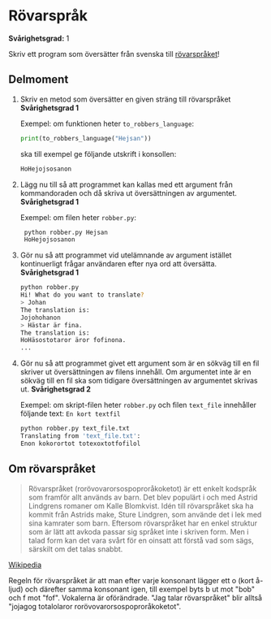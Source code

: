 # Rövarspråk

**Svårighetsgrad:** 1

Skriv ett program som översätter från svenska till [rövarspråket](http://sv.wikipedia.org/wiki/R%C3%B6varspr%C3%A5ket)!

## Delmoment

1. Skriv en metod som översätter en given sträng till rövarspråket **Svårighetsgrad 1**

    Exempel: om funktionen heter `to_robbers_language`:
    ```python
    print(to_robbers_language("Hejsan"))
    ```
    ska till exempel ge följande utskrift i konsollen:
    ```bash
    HoHejojsosanon
    ```

2. Lägg nu till så att programmet kan kallas med ett argument från kommandoraden och då skriva ut översättningen av argumentet.
   **Svårighetsgrad 1**
   
   Exempel: om filen heter `robber.py`:
   ```bash
    python robber.py Hejsan
    HoHejojsosanon
    ```

3. Gör nu så att programmet vid utelämnande av argument istället kontinuerligt frågar användaren efter nya ord att översätta.
    **Svårighetsgrad 1**

      ```bash
      python robber.py
      Hi! What do you want to translate?
      > Johan
      The translation is:
      Jojohohanon
      > Hästar är fina.
      The translation is:
      HoHäsostotaror äror fofinona.
      ...
      ```
3. Gör nu så att programmet givet ett argument som är en sökväg till en fil skriver ut översättningen av filens innehåll. Om argumentet inte är en sökväg till en fil ska som tidigare översättningen av argumentet skrivas ut.
    **Svårighetsgrad 2**
    
    Exempel: om skript-filen heter `robber.py` och filen `text_file` innehåller följande text:
    `En kort textfil`
    ```bash
    python robber.py text_file.txt
    Translating from 'text_file.txt':
    Enon kokorortot totexoxtotfofilol
    ```
  
## Om rövarspråket

> Rövarspråket (rorövovarorsospoproråkoketot) är ett enkelt kodspråk som framför allt används av barn. Det blev populärt i och med Astrid Lindgrens romaner om Kalle Blomkvist. Idén till rövarspråket ska ha kommit från Astrids make, Sture Lindgren, som använde det i lek med sina kamrater som barn. Eftersom rövarspråket har en enkel struktur som är lätt att avkoda passar sig språket inte i skriven form. Men i talad form kan det vara svårt för en oinsatt att förstå vad som sägs, särskilt om det talas snabbt.

[Wikipedia](http://sv.wikipedia.org/wiki/R%C3%B6varspr%C3%A5ket)

Regeln för rövarspråket är att man efter varje konsonant lägger ett o (kort å-ljud) och därefter samma konsonant igen, till exempel byts b ut mot "bob" och f mot "fof". Vokalerna är oförändrade. "Jag talar rövarspråket" blir alltså "jojagog totalolaror rorövovarorsospoproråkoketot".
